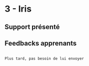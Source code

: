 # 3 - Iris

## Support présenté


## Feedbacks apprenants

```{note}

Plus tard, pas besoin de lui envoyer

```

